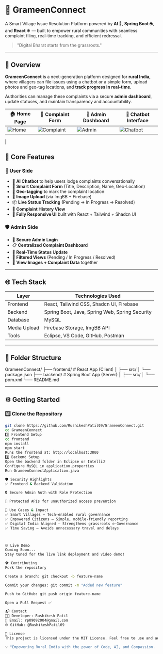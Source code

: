 # 🌾 GrameenConnect

A Smart Village Issue Resolution Platform powered by **AI 🤖**, **Spring Boot ☕**, and **React ⚛️** — built to empower rural communities with seamless complaint filing, real-time tracking, and efficient redressal.

> "Digital Bharat starts from the grassroots."

---

## 📌 Overview

**GrameenConnect** is a next-generation platform designed for **rural India**, where villagers can file issues using a chatbot or a simple form, upload photos and geo-tag locations, and **track progress in real-time**. 

Authorities can manage these complaints via a secure **admin dashboard**, update statuses, and maintain transparency and accountability.



| 🏠 Home Page | 📝 Complaint Form | 🔧 Admin Dashboard | 🤖 Chatbot Interface |
|-------------|------------------|--------------------|----------------------|
| ![Home](https://github.com/user-attachments/assets/37188582-2db9-4bd9-b111-1d54254b8bd2) | ![Complaint](https://github.com/user-attachments/assets/35e44c11-89a2-483b-af7b-ed77f3e58cce) | ![Admin](https://github.com/user-attachments/assets/dd1b6f8e-8cbc-4bd4-b86e-018a26f23d98) | ![Chatbot](https://github.com/user-attachments/assets/b1a82075-970d-44f5-bc53-bcc3264ad034) |

 |

## 🚀 Core Features

### 👤 User Side
- 🤖 **AI Chatbot** to help users lodge complaints conversationally
- 📝 **Smart Complaint Form** (Title, Description, Name, Geo-Location)
- 📍 **Geo-tagging** to mark the complaint location
- 📸 **Image Upload** (via ImgBB + Firebase)
- 📦 **Live Status Tracking** (Pending → In Progress → Resolved)
- 🧾 **Complaint History View**
- 📱 **Fully Responsive UI** built with React + Tailwind + Shadcn UI

### 🛡️ Admin Side
- 🔐 **Secure Admin Login**
- 📋 **Centralized Complaint Dashboard**
- 🧰 **Real-Time Status Update**
- 🧠 **Filtered Views** (Pending / In Progress / Resolved)
- 📂 **View Images + Complaint Data** together

---

## 🌐 Tech Stack

| Layer        | Technologies Used                                               |
|--------------|------------------------------------------------------------------|
| Frontend     | React, Tailwind CSS, Shadcn UI, Firebase                        |
| Backend      | Spring Boot, Java, Spring Web, Spring Security                 |
| Database     | MySQL                                                           |
| Media Upload | Firebase Storage, ImgBB API                                     |
| Tools        | Eclipse, VS Code, GitHub, Postman                               |

---

## 🧱 Folder Structure

GrameenConnect/
├── frontend/ # React App (Client)
│ ├── src/
│ └── package.json
├── backend/ # Spring Boot App (Server)
│ ├── src/
│ └── pom.xml
└── README.md


---

## ⚙️ Getting Started

### 1️⃣ Clone the Repository

```bash
git clone https://github.com/RushikeshPatil09/GrameenConnect.git
cd GrameenConnect
2️⃣ Frontend Setup
cd frontend
npm install
npm start
Runs the frontend at: http://localhost:3000
3️⃣ Backend Setup
Open the backend folder in Eclipse or IntelliJ
Configure MySQL in application.properties
Run GrameenConnectApplication.java

🛡️ Security Highlights
✅ Frontend & Backend Validation

🔒 Secure Admin Auth with Role Protection

🚫 Protected APIs for unauthorized access prevention

🌱 Use Cases & Impact
✅ Smart Villages – Tech-enabled rural governance
✅ Empowered Citizens – Simple, mobile-friendly reporting
✅ Digital India Aligned – Strengthens grassroots e-Governance
✅ Time Saving – Avoids unnecessary travel and delays



🌐 Live Demo
Coming Soon...
Stay tuned for the live link deployment and video demo!

🛠️ Contributing
Fork the repository

Create a branch: git checkout -b feature-name

Commit your changes: git commit -m "Added new feature"

Push to GitHub: git push origin feature-name

Open a Pull Request ✅

📬 Contact
👨‍💻 Developer: Rushikesh Patil
📧 Email: rp09092004@gmail.com
🌐 GitHub: @RushikeshPatil09

📄 License
This project is licensed under the MIT License. Feel free to use and adapt it!

💡 "Empowering Rural India with the power of Code, AI, and Compassion.
